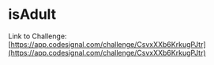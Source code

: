 # isAdult

Link to Challenge: [https://app.codesignal.com/challenge/CsvxXXb6KrkugPJtr](https://app.codesignal.com/challenge/CsvxXXb6KrkugPJtr)